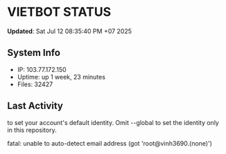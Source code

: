 # VIETBOT STATUS
**Updated**: Sat Jul 12 08:35:40 PM +07 2025

## System Info
- IP: 103.77.172.150
- Uptime: up 1 week, 23 minutes
- Files: 32427

## Last Activity

to set your account's default identity.
Omit --global to set the identity only in this repository.

fatal: unable to auto-detect email address (got 'root@vinh3690.(none)')
